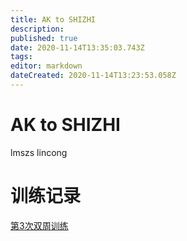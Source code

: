 ```yaml
---
title: AK to SHIZHI
description: 
published: true
date: 2020-11-14T13:35:03.743Z
tags: 
editor: markdown
dateCreated: 2020-11-14T13:23:53.058Z
---
```


# AK to SHIZHI
lmszs
lincong

# 训练记录
[第3次双周训练](/team/AKToShizhi/3)